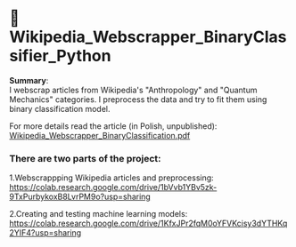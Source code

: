 # 📄 Wikipedia_Webscrapper_BinaryClassifier_Python

**Summary**:  
I webscrap articles from Wikipedia's "Anthropology" and "Quantum Mechanics" categories. I preprocess the data and try to fit them using binary classification model. 


For more details read the article (in Polish, unpublished):  
[Wikipedia_Webscrapper_BinaryClassification.pdf](https://github.com/WojtekPachowiak/Wikipedia_Webscrapper_BinaryClassifier_Python/files/6259204/Wikipedia_Webscrapper_BinaryClassification.pdf)

### There are two parts of the project:

1.Webscrappping Wikipedia articles and preprocessing:  
https://colab.research.google.com/drive/1bVvb1YBv5zk-9TxPurbykoxB8LvrPM9o?usp=sharing

2.Creating and testing machine learning models:  
https://colab.research.google.com/drive/1KfxJPr2fqM0oYFVKcisy3dYTHKq2YIF4?usp=sharing

